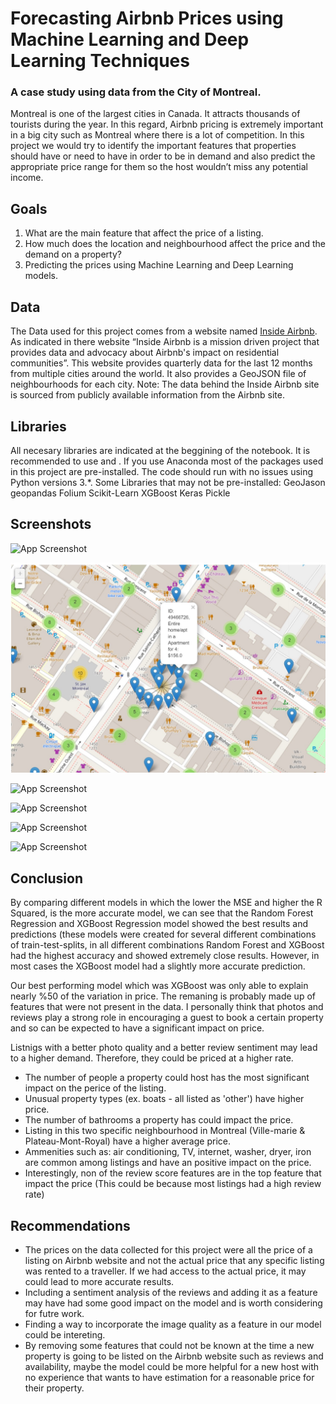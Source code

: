 
# Forecasting Airbnb Prices using Machine Learning and Deep Learning Techniques

### A case study using data from the City of Montreal.

Montreal is one of the largest cities in Canada. It attracts thousands of tourists during the year. In this regard, Airbnb pricing is extremely important in a big city such as Montreal where there is a lot of competition. In this project we would try to identify the important features that properties should have or need to have in order to be in demand and also predict the appropriate price range for them so the host wouldn’t miss any potential income.


## Goals
1. What are the main feature that affect the price of a listing.
2. How much does the location and neighbourhood affect the price and the demand on a property?
3. Predicting the prices using Machine Learning and Deep Learning models.
## Data
The Data used for this project comes from a website named [Inside Airbnb](http://insideairbnb.com/).
As indicated in there website “Inside Airbnb is a mission driven project that provides data and
advocacy about Airbnb's impact on residential communities”. This website provides quarterly data
for the last 12 months from multiple cities around the world. It also provides a GeoJSON file of
neighbourhoods for each city.
Note: The data behind the Inside Airbnb site is sourced from publicly available information from the Airbnb site.
## Libraries

All necesary libraries are indicated at the beggining of the notebook. 
It is recommended to use <Anaconda> and <Jupyter Notebook>.
If you use Anaconda most of the packages used in this project are pre-installed.
The code should run with no issues using Python versions 3.*.
Some Libraries that may not be pre-installed:
GeoJason
geopandas
Folium
Scikit-Learn
XGBoost
Keras
Pickle

## Screenshots

![App Screenshot](https://github.com/smp91/CB-DS-Final_Project/blob/master/Screenshots/Screenshot%202022-10-25%20082243.jpg)

![App Screenshot](https://github.com/smp91/Airbnb-Price-Prediction/blob/master/Screenshots/Screenshot%202022-10-25%20173732.jpg)

![App Screenshot](https://github.com/smp91/CB-DS-Final_Project/blob/master/Screenshots/Screenshot%202022-10-25%20082405.jpg)

![App Screenshot](https://github.com/smp91/CB-DS-Final_Project/blob/master/Screenshots/Screenshot%202022-10-25%20082447.jpg)

![App Screenshot](https://github.com/smp91/CB-DS-Final_Project/blob/master/Screenshots/Screenshot%202022-10-25%20082549.jpg)

![App Screenshot](https://github.com/smp91/CB-DS-Final_Project/blob/master/Screenshots/Screenshot%202022-10-25%20082700.jpg)



## Conclusion
By comparing different models in which the lower the MSE and higher the R Squared, is the more accurate model, we can see that the Random Forest Regression and XGBoost Regression model showed the best results and predictions (these models were created for several different combinations of train-test-splits, in all different combinations Random Forest and XGBoost had the highest accuracy and showed extremely close results. However, in most cases the XGBoost model had a slightly more accurate prediction.

Our best performing model which was XGBoost was only able to explain nearly %50 of the variation in price. The remaning is probably made up of features that were not present in the data. I personally think that photos and reviews play a strong role in encouraging a guest to book a certain property and so can be expected to have a significant impact on price. 

Listnigs with a better photo quality and a better review sentiment may lead to a higher demand. Therefore, they could be priced at a higher rate.


- The number of people a property could host has the most significant impact on the perice of the listing.
- Unusual property types (ex. boats - all listed as 'other') have higher price.
- The number of bathrooms a property has could impact the price.
- Listing in this two specific neighbourhood in Montreal (Ville-marie & Plateau-Mont-Royal) have a higher average price.
- Ammenities such as: air conditioning, TV, internet, washer, dryer, iron are common among listings and have an positive impact on the price.
- Interestingly, non of the review score features are in the top feature that impact the price (This could be because most listings had a high review rate)
## Recommendations

- The prices on the data collected for this project were all the price of a listing on Airbnb website and not the actual price that any specific listing was rented to a traveller. If we had access to the actual price, it may could lead to more accurate results.
- Including a sentiment analysis of the reviews and adding it as a feature may have had some good impact on the model and is worth considering for futre work.
- Finding a way to incorporate the image quality as a feature in our model could be intereting.
- By removing some features that could not be known at the time a new property is going to be listed on the Airbnb website such as reviews and availability, maybe the model could be more helpful for a new host with no experience that wants to have estimation for a reasonable price for their property.